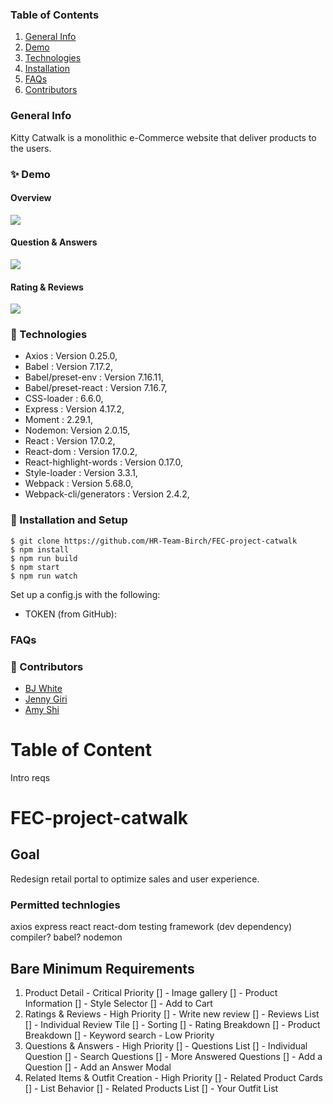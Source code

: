 ### Table of Contents
1. [General Info](#🌳-General-Info)
2. [Demo](#✨-Demo)
3. [Technologies](#🧪-Technologies)
4. [Installation](#🚀-Installation)
5. [FAQs](#FAQS)
6. [Contributors](#🤝-Contributors)


### General Info
Kitty Catwalk is a monolithic e-Commerce website that deliver products to the users.

### ✨ Demo
#### Overview
![](https://imgur.com/6HBRiTS.gif)

#### Question & Answers
![](https://imgur.com/jZcttxB.gif)

#### Rating & Reviews
![](https://i.imgur.com/fMTMZKa.gif)

### 🧪 Technologies
* Axios : Version 0.25.0,
* Babel : Version 7.17.2,
* Babel/preset-env : Version 7.16.11,
* Babel/preset-react : Version 7.16.7,
* CSS-loader : 6.6.0,
* Express : Version 4.17.2,
* Moment : 2.29.1,
* Nodemon: Version 2.0.15,
* React : Version 17.0.2,
* React-dom : Version 17.0.2,
* React-highlight-words : Version 0.17.0,
* Style-loader : Version 3.3.1,
* Webpack : Version 5.68.0,
* Webpack-cli/generators : Version 2.4.2,



### 🚀 Installation and Setup
```
$ git clone https://github.com/HR-Team-Birch/FEC-project-catwalk
$ npm install
$ npm run build
$ npm start
$ npm run watch
```
Set up a config.js with the following:

* TOKEN (from GitHub):


### FAQs


### 🤝 Contributors
- [BJ White](https://www.linkedin.com/in/bj-white/)
- [Jenny Giri](https://www.linkedin.com/in/jgiri/)
- [Amy Shi](https://www.linkedin.com/in/amy-shi218/)


















# Table of Content
Intro
reqs

# FEC-project-catwalk


## Goal

Redesign retail portal to optimize sales and user experience.

### Permitted technlogies
axios
express
react
react-dom
testing framework (dev dependency)
compiler? babel?
nodemon

## Bare Minimum Requirements

1. Product Detail - Critical Priority
  [] - Image gallery
  [] - Product Information
  [] - Style Selector
  [] - Add to Cart
2. Ratings & Reviews - High Priority
  [] - Write new review
  [] - Reviews List
  [] - Individual Review Tile
  [] - Sorting
  [] - Rating Breakdown
  [] - Product Breakdown
  [] - Keyword search - Low Priority
3. Questions & Answers - High Priority
  [] - Questions List
  [] - Individual Question
  [] - Search Questions
  [] - More Answered Questions
  [] - Add a Question
  [] - Add an Answer Modal
4. Related Items & Outfit Creation - High Priority
  [] - Related Product Cards
  [] - List Behavior
  [] - Related Products List
  [] - Your Outfit List